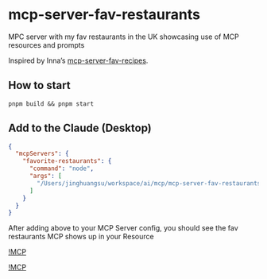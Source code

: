 # mcp-server-fav-restaurants

MPC server with my fav restaurants in the UK showcasing use of MCP resources and prompts

Inspired by Inna’s [mcp-server-fav-recipes](https://github.com/ihrpr/mcp-server-fav-recipe).

## How to start

```
pnpm build && pnpm start
```

## Add to the Claude (Desktop)

```json
{
  "mcpServers": {
    "favorite-restaurants": {
      "command": "node",
      "args": [
        "/Users/jinghuangsu/workspace/ai/mcp/mcp-server-fav-restaurants/dist/index.js"
      ]
    }
  }
}
```


After adding above to your MCP Server config, you should see the fav restaurants MCP shows up in your Resource


[!MCP](https://imgs.jinghuangsu.com/images/AI/mcp/fav-restaurants/mcp-1.png)

[!MCP](https://imgs.jinghuangsu.com/images/AI/mcp/fav-restaurants/mcp-2.png)

